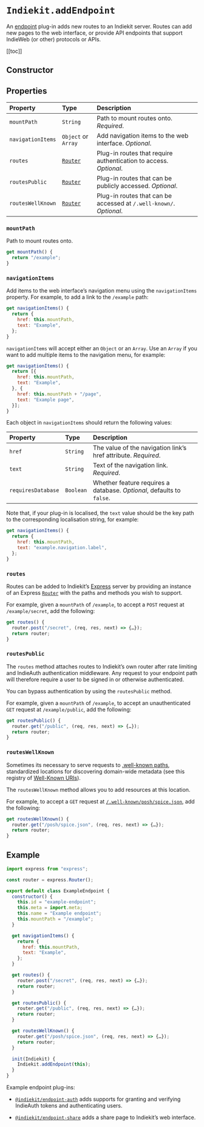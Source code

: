# `Indiekit.addEndpoint`

An [endpoint](../../concepts.md#endpoint) plug-in adds new routes to an Indiekit server. Routes can add new pages to the web interface, or provide API endpoints that support IndieWeb (or other) protocols or APIs.

[[toc]]

## Constructor

<!--@include: .plugin-constructor.md-->

## Properties

| Property | Type | Description |
| :------- | :--- | :---------- |
| `mountPath` | `String` | Path to mount routes onto. _Required_. |
| `navigationItems` | `Object` or `Array` | Add navigation items to the web interface. _Optional_. |
| `routes` | [`Router`][] | Plug-in routes that require authentication to access. _Optional_. |
| `routesPublic` | [`Router`][] | Plug-in routes that can be publicly accessed. _Optional_. |
| `routesWellKnown` | [`Router`][] | Plug-in routes that can be accessed at `/.well-known/`. _Optional_. |

### `mountPath`

Path to mount routes onto.

```js
get mountPath() {
  return "/example";
}
```

### `navigationItems`

Add items to the web interface’s navigation menu using the `navigationItems` property. For example, to add a link to the `/example` path:

```js
get navigationItems() {
  return {
    href: this.mountPath,
    text: "Example",
  };
}
```

`navigationItems` will accept either an `Object` or an `Array`. Use an `Array` if you want to add multiple items to the navigation menu, for example:

```js
get navigationItems() {
  return [{
    href: this.mountPath,
    text: "Example",
  }, {
    href: this.mountPath + "/page",
    text: "Example page",
  }];
}
```

Each object in `navigationItems` should return the following values:

| Property | Type | Description |
| :------- | :--- | :---------- |
| `href` | `String` | The value of the navigation link’s href attribute. _Required_. |
| `text` | `String` | Text of the navigation link. _Required_. |
| `requiresDatabase` | `Boolean` | Whether feature requires a database. _Optional_, defaults to `false`. |

Note that, if your plug-in is localised, the `text` value should be the key path to the corresponding localisation string, for example:

```js
get navigationItems() {
  return {
    href: this.mountPath,
    text: "example.navigation.label",
  };
}
```

### `routes`

Routes can be added to Indiekit’s [Express](https://expressjs.com) server by providing an instance of an Express [`Router`][] with the paths and methods you wish to support.

For example, given a `mountPath` of `/example`, to accept a `POST` request at `/example/secret`, add the following:

```js
get routes() {
  router.post("/secret", (req, res, next) => {…});
  return router;
}
```

### `routesPublic`

The `routes` method attaches routes to Indiekit’s own router after rate limiting and IndieAuth authentication middleware. Any request to your endpoint path will therefore require a user to be signed in or otherwise authenticated.

You can bypass authentication by using the `routesPublic` method.

For example, given a `mountPath` of `/example`, to accept an unauthenticated `GET` request at `/example/public`, add the following:

```js
get routesPublic() {
  router.get("/public", (req, res, next) => {…});
  return router;
}
```

### `routesWellKnown`

Sometimes its necessary to serve requests to [.well-known paths](https://tools.ietf.org/html/rfc5785), standardized locations for discovering domain-wide metadata (see this registry of [Well-Known URIs](https://www.iana.org/assignments/well-known-uris/well-known-uris.xhtml)).

The `routesWellKnown` method allows you to add resources at this location.

For example, to accept a `GET` request at [`/.well-known/posh/spice.json`](https://www.rfc-editor.org/rfc/rfc7711.html), add the following:

```js
get routesWellKnown() {
  router.get("/posh/spice.json", (req, res, next) => {…});
  return router;
}
```

## Example

```js
import express from "express";

const router = express.Router();

export default class ExampleEndpoint {
  constructor() {
    this.id = "example-endpoint";
    this.meta = import.meta;
    this.name = "Example endpoint";
    this.mountPath = "/example";
  }

  get navigationItems() {
    return {
      href: this.mountPath,
      text: "Example",
    };
  }

  get routes() {
    router.post("/secret", (req, res, next) => {…});
    return router;
  }

  get routesPublic() {
    router.get("/public", (req, res, next) => {…});
    return router;
  }

  get routesWellKnown() {
    router.get("/posh/spice.json", (req, res, next) => {…});
    return router;
  }

  init(Indiekit) {
    Indiekit.addEndpoint(this);
  }
}
```

Example endpoint plug-ins:

- [`@indiekit/endpoint-auth`](https://github.com/getindiekit/indiekit/tree/main/packages/endpoint-auth) adds supports for granting and verifying IndieAuth tokens and authenticating users.

- [`@indiekit/endpoint-share`](https://github.com/getindiekit/indiekit/tree/main/packages/endpoint-share) adds a share page to Indiekit’s web interface.

[`Router`]: https://expressjs.com/en/4x/api.html#router
